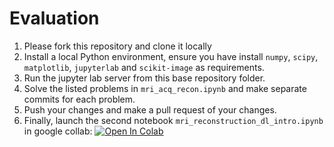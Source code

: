 # Evaluation

1. Please fork this repository and clone it locally
2. Install a local Python environment, ensure you have install `numpy`, `scipy`, `matplotlib`, `jupyterlab` and `scikit-image` as requirements.
3. Run the jupyter lab server from this base repository folder.
4. Solve the listed problems in `mri_acq_recon.ipynb` and make separate commits for each problem.
5. Push your changes and make a pull request of your changes.
6. Finally, launch the second notebook `mri_reconstruction_dl_intro.ipynb` in google collab: [![Open In Colab](https://colab.research.google.com/assets/colab-badge.svg)](https://colab.research.google.com/github/chaithyagr/evaluate/blob/master/mri_reconstruction_dl_intro.ipynb)
